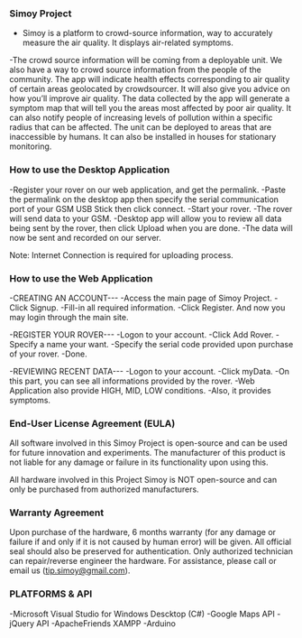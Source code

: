### Simoy Project ###
- Simoy is a platform to crowd-source information, way to accurately measure
the air quality. It displays air-related symptoms.

-The crowd source information will be coming from a deployable unit. We also have a
way to crowd source information from the people of the community. The app will
indicate health effects corresponding to air quality of certain areas geolocated by
crowdsourcer. It will also give you advice on how you’ll improve air quality.
The data collected by the app will generate a symptom map that will tell you the
areas most affected by poor air quality. It can also notify people of increasing
levels of pollution within a specific radius that can be affected. The unit can be
deployed to areas that are inaccessible by humans. It can also be installed in
houses for stationary monitoring.

### How to use the Desktop Application ###

-Register your rover on our web application, and get the permalink.
-Paste the permalink on the desktop app then specify the serial communication port
	of your GSM USB Stick then click connect.
-Start your rover.
-The rover will send data to your GSM.
-Desktop app will allow you to review all data being sent by the rover, then click Upload
	when you are done.
-The data will now be sent and recorded on our server.

Note: Internet Connection is required for uploading process.

### How to use the Web Application ###

-CREATING AN ACCOUNT---
-Access the main page of Simoy Project.
-Click Signup.
-Fill-in all required information.
-Click Register. And now you may login through the main site.

-REGISTER YOUR ROVER---
-Logon to your account.
-Click Add Rover.
-Specify a name your want.
-Specify the serial code provided upon purchase of your rover.
-Done.

-REVIEWING RECENT DATA---
-Logon to your account.
-Click myData.
-On this part, you can see all informations provided by the rover.
-Web Application also provide HIGH, MID, LOW conditions.
-Also, it provides symptoms.

### End-User License Agreement (EULA) ###

All software involved in this Simoy Project is open-source and can be used
for future innovation and experiments. The manufacturer of this product is
not liable for any damage or failure in its functionality upon using this.

All hardware involved in this Project Simoy is NOT open-source and can only
be purchased from authorized manufacturers.

### Warranty Agreement ###

Upon purchase of the hardware, 6 months warranty (for any damage or failure
if and only if it is not caused by human error) will be given. All official
seal should also be preserved for authentication. Only authorized technician
can repair/reverse engineer the hardware.
For assistance, please call or email us (tip.simoy@gmail.com).

### PLATFORMS & API ###

-Microsoft Visual Studio for Windows Descktop (C#)
-Google Maps API
-jQuery API
-ApacheFriends XAMPP
-Arduino